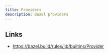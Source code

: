 ```yaml
---
title: Providers
description: Bazel providers
---
```


## Links

- https://bazel.build/rules/lib/builtins/Provider
